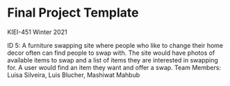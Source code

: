 # Final Project Template

KIEI-451 Winter 2021

ID 5: A furniture swapping site where people who like to change their home decor often can find people to swap with. The site would have photos of available items to swap and a list of items they are interested in swapping for. A user would find an item they want and offer a swap. Team Members: Luisa Silveira, Luis Blucher, Mashiwat Mahbub